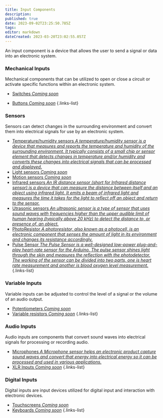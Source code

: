 ```yaml
---
title: Input Components
description: 
published: true
date: 2023-09-02T23:25:50.785Z
tags: 
editor: markdown
dateCreated: 2023-03-20T23:02:55.057Z
---
```


An input component is a device that allows the user to send a signal or data into an electronic system.


### Mechanical Inputs
Mechanical components that can be utilized to open or close a circuit or activate specific functions within an electronic system.

- [Switches  *Coming soon*](/home/input/switches)  

- [Buttons *Coming soon*](/home/input/buttons)
{.links-list}

### Sensors
Sensors can detect changes in the surrounding environment and convert them into electrical signals for use by an electronic system.

- [Temperature/humidity sensors *A temperature/humidity sensor is a device that measures and reports the temperature and humidity of the surrounding environment. It typically consists of a small chip or sensor element that detects changes in temperature and/or humidity and converts these changes into electrical signals that can be processed and displayed.*](/home/input/temperaturesensors)
- [Light sensors *Coming soon*](/home/input/lightsensors)
- [Motion sensors *Coming soon*](/home/input/motionsensors)
- [Infrared sensors *An IR distance sensor (short for Infrared distance sensor) is a device that can measure the distance between itself and an object using infrared light. It emits a beam of infrared light and measures the time it takes for the light to reflect off an object and return to the sensor.*](/home/input/infraredsensors)
- [Utrasonic sensors *An ultrasonic sensor is a type of sensor that uses sound waves with frequencies higher than the upper audible limit of human hearing (typically above 20 kHz) to detect the distance to, or presence of, an object.*](/home/input/utrasonicsensors)
- [PhotoResistor *A photoresistor, also known as a photocell, is an electronic component that senses the amount of light in its environment and changes its resistance accordingly.*](/home/input/photoresistor)
- [Pulse Sensor *The Pulse Sensor is a well-designed low-power plug-and-play heart-rate sensor for the Arduino. The pulse sensor shines light through the skin and measures the reflection with the photodetector. The working of the sensor can be divided into two parts, one is heart rate measurement and another is blood oxygen level measurement.*](/home/input/photoresistor)
{.links-list}


### Variable Inputs
Variable inputs can be adjusted to control the level of a signal or the volume of an audio output.

- [Potentiometers *Coming soon*](/home/input/potentiometers)
- [Variable resistors *Coming soon*](/home/input/variableresistors)
{.links-list}


### Audio Inputs
Audio inputs are components that convert sound waves into electrical signals for processing or recording audio.

- [Microphones *A Microphone sensor helps an electronic product capture sound waves and convert that energy into electrical energy so it can be processed and used in various applications.*](/home/input/microphones)
- [XLR Inputs *Coming soon*](/home/input/xlrinputs)
{.links-list}


### Digital Inputs
Digital inputs are input devices utilized for digital input and interaction with electronic devices. 

- [Touchscreens *Coming soon*](/home/input/touchscreens)
- [Keyboards *Coming soon*](/home/input/keyboards)
{.links-list}


